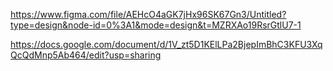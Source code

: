 https://www.figma.com/file/AEHcO4aGK7jHx96SK67Gn3/Untitled?type=design&node-id=0%3A1&mode=design&t=MZRXAo19RsrGtlU7-1

https://docs.google.com/document/d/1V_zt5D1KElLPa2BjepImBhC3KFU3XqQcQdMnp5Ab464/edit?usp=sharing
